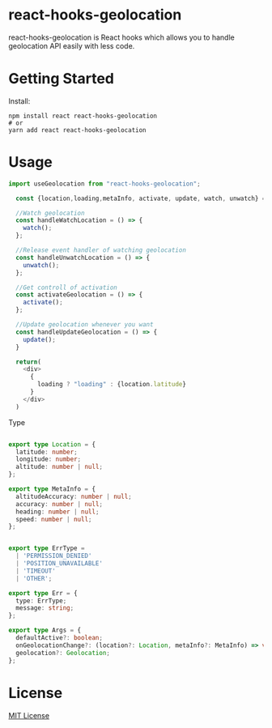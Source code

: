 # react-hooks-geolocation
react-hooks-geolocation is React hooks which allows you to handle geolocation API easily with less code.

# Getting Started
Install:

```
npm install react react-hooks-geolocation
# or
yarn add react react-hooks-geolocation
```

# Usage
```js
import useGeolocation from "react-hooks-geolocation";

  const {location,loading,metaInfo, activate, update, watch, unwatch} = useGeolocation({defaultActive: false, (loc, meta) => {console.log(loc, meta)});

  //Watch geolocation
  const handleWatchLocation = () => {
    watch();
  };

  //Release event handler of watching geolocation
  const handleUnwatchLocation = () => {
    unwatch();
  };

  //Get controll of activation
  const activateGeolocation = () => {
    activate();
  };

  //Update geolocation whenever you want
  const handleUpdateGeolocation = () => {
    update();
  }

  return(
    <div>
      {
        loading ? "loading" : {location.latitude}
      }
    </div>
  )
```

Type
```ts

export type Location = {
  latitude: number;
  longitude: number;
  altitude: number | null;
};

export type MetaInfo = {
  altitudeAccuracy: number | null;
  accuracy: number | null;
  heading: number | null;
  speed: number | null;
};


export type ErrType =
  | 'PERMISSION_DENIED'
  | 'POSITION_UNAVAILABLE'
  | 'TIMEOUT'
  | 'OTHER';

export type Err = {
  type: ErrType;
  message: string;
};

export type Args = {
  defaultActive?: boolean;
  onGeolocationChange?: (location?: Location, metaInfo?: MetaInfo) => void;
  geolocation?: Geolocation;
};

```

# License
[MIT License](./LICENSE)